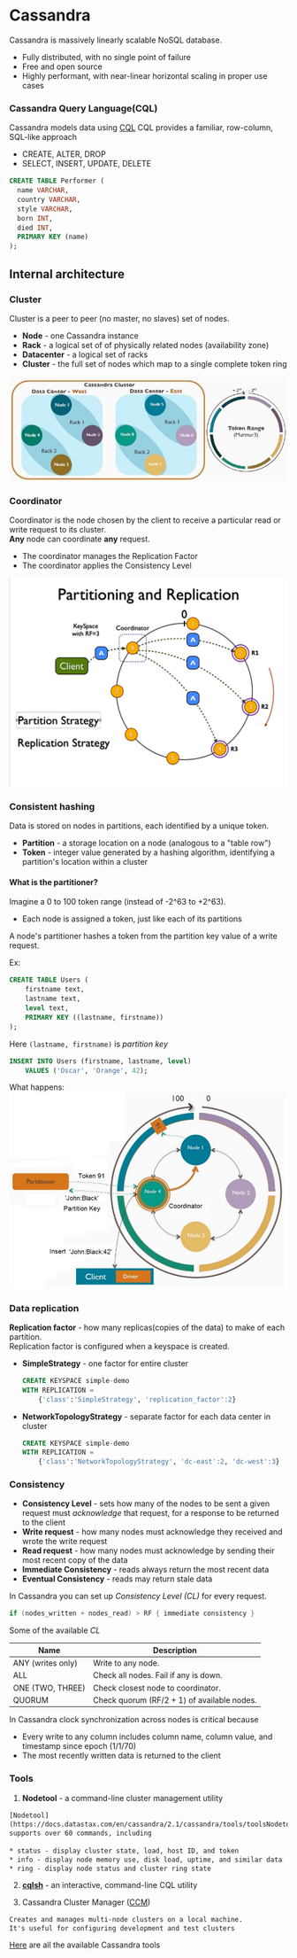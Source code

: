 # Cassandra
Cassandra is massively linearly scalable NoSQL database.

  - Fully distributed, with no single point of failure
  - Free and open source
  - Highly performant, with near-linear horizontal scaling in proper use cases

### Cassandra Query Language(CQL)
Cassandra models data using [CQL](https://docs.datastax.com/en/cql/3.0/cql/cql_reference/cqlCommandsTOC.html)
CQL provides a familiar, row-column, SQL-like approach
  * CREATE, ALTER, DROP
  * SELECT, INSERT, UPDATE, DELETE

```SQL
CREATE TABLE Performer (
  name VARCHAR,
  country VARCHAR,
  style VARCHAR,
  born INT,
  died INT,
  PRIMARY KEY (name)
);
```

## Internal architecture

### Cluster
Cluster is a peer to peer (no master, no slaves) set of nodes.
  * **Node** - one Cassandra instance
  * **Rack** - a logical set of of physically related nodes (availability zone)
  * **Datacenter** - a logical set of racks
  * **Cluster** - the full set of nodes which map to a single complete token ring

![alt text](/img/cassandra-cluster.jpg "Cassandra cluster")

### Coordinator

Coordinator is the node chosen by the client to receive a particular read or write request to its cluster.  
**Any** node can coordinate **any** request.

  * The coordinator manages the Replication Factor
  * The coordinator applies the Consistency Level

![alt text](/img/cassandra-coordinator.jpg "Cassandra coordinator")

### Consistent hashing

Data is stored on nodes in partitions, each identified by a unique token.
  * **Partition** - a storage location on a node (analogous to a "table row")
  * **Token** - integer value generated by a hashing algorithm, identifying a partition's location within a cluster

#### What is the partitioner?
Imagine a 0 to 100 token range (instead of -2^63 to +2^63).

  * Each node is assigned a token, just like each of its partitions

A node's partitioner hashes a token from the partition key value of a write request.

Ex:
```SQL
CREATE TABLE Users (
    firstname text,
    lastname text,
    level text,
    PRIMARY KEY ((lastname, firstname))
);
```
Here ```(lastname, firstname)``` is *partition key*
```SQL
INSERT INTO Users (firstname, lastname, level)
    VALUES ('Oscar', 'Orange', 42);
```
What happens:
![alt text](/img/cassandra-partitioner.jpg "Cassandra partitioner")

### Data replication
**Replication factor** - how many replicas(copies of the data) to make of each partition.  
Replication factor is configured when a keyspace is created.
  * **SimpleStrategy** - one factor for entire cluster
    
    ```SQL
    CREATE KEYSPACE simple-demo
    WITH REPLICATION =
        {'class':'SimpleStrategy', 'replication_factor':2}
    ```
  * **NetworkTopologyStrategy**  - separate factor for each data center in cluster
    
    ```SQL
    CREATE KEYSPACE simple-demo
    WITH REPLICATION =
        {'class':'NetworkTopologyStrategy', 'dc-east':2, 'dc-west':3}
    ```

### Consistency

  * **Consistency Level** - sets how many of the nodes to be sent a given request must *acknowledge* that request, for a response to be returned to the client
  * **Write request** - how many nodes must acknowledge they received and wrote the write request
  * **Read request** - how many nodes must acknowledge by sending their most recent copy of the data
  * **Immediate Consistency** - reads always return the most recent data
  * **Eventual Consistency** - reads may return stale data

In Cassandra you can set up *Consistency Level (CL)* for every request.
```Java
if (nodes_written + nodes_read) > RF { immediate consistency }
```
Some of the available *CL*

| Name | Description |
| --- | --- |
| ANY (writes only) | Write to any node. |
| ALL | Check all nodes. Fail if any is down. |
| ONE (TWO, THREE) | Check closest node to coordinator. |
| QUORUM | Check quorum (RF/2 + 1) of available nodes. |

In Cassandra clock synchronization across nodes is critical because
  * Every write to any column includes column name, column value, and timestamp since epoch (1/1/70)
  * The most recently written data is returned to the client

### Tools

  1. **Nodetool** - a command-line cluster management utility

    [Nodetool](https://docs.datastax.com/en/cassandra/2.1/cassandra/tools/toolsNodetool_r.html) supports over 60 commands, including

    * status - display cluster state, load, host ID, and token
    * info - display node memory use, disk load, uptime, and similar data
    * ring - display node status and cluster ring state
  
  2. [**cqlsh**](https://docs.datastax.com/en/cql/3.0/cql/cql_reference/cqlshCommandsTOC.html) - an interactive, command-line CQL utility
  
  3. Cassandra Cluster Manager ([CCM](https://github.com/pcmanus/ccm/blob/master/README.md))
  
    Creates and manages multi-node clusters on a local machine.  
    It's useful for configuring development and test clusters

[Here](https://docs.datastax.com/en/cassandra/2.1/cassandra/tools/toolsTOC.html) are all the available Cassandra tools
